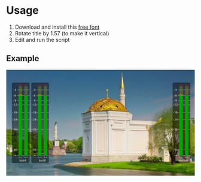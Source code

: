 # Usage

1. Download and install this [free font](https://www.fontsquirrel.com/fonts/noto-mono)
2. Rotate title by 1.57 (to make it vertical)
3. Edit and run the script

## Example
!["An example of what a title looks like"](sample.jpg "An example of what a title looks like")